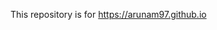 <p>
This repository is for <a href="https://arunam97.github.io" target=_blank>https://arunam97.github.io</a>
</p>